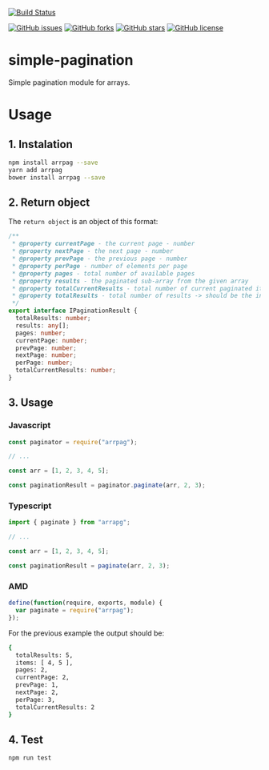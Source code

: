 [![Build Status](https://travis-ci.org/AndreiLucaci/arrpag.svg?branch=master)](https://travis-ci.org/AndreiLucaci/arrpag)

[![GitHub issues](https://img.shields.io/github/issues/AndreiLucaci/simple-pagination)](https://github.com/AndreiLucaci/arrpag/issues)
[![GitHub forks](https://img.shields.io/github/forks/AndreiLucaci/simple-pagination)](https://github.com/AndreiLucaci/arrpag/network)
[![GitHub stars](https://img.shields.io/github/stars/AndreiLucaci/simple-pagination)](https://github.com/AndreiLucaci/arrpag/stargazers)
[![GitHub license](https://img.shields.io/github/license/AndreiLucaci/simple-pagination)](https://github.com/AndreiLucaci/arrpag/blob/master/LICENSE)

# simple-pagination

Simple pagination module for arrays.

# Usage

## 1. Instalation

```sh
npm install arrpag --save
yarn add arrpag
bower install arrpag --save
```

## 2. Return object

The `return object` is an object of this format:

```typescript
/**
 * @property currentPage - the current page - number
 * @property nextPage - the next page - number
 * @property prevPage - the previous page - number
 * @property perPage - number of elements per page
 * @property pages - total number of available pages
 * @property results - the paginated sub-array from the given array
 * @property totalCurrentResults - total number of current paginated items
 * @property totalResults - total number of results -> should be the initial array lengt
 */
export interface IPaginationResult {
  totalResults: number;
  results: any[];
  pages: number;
  currentPage: number;
  prevPage: number;
  nextPage: number;
  perPage: number;
  totalCurrentResults: number;
}
```

## 3. Usage

### Javascript

```javascript
const paginator = require("arrpag");

// ...

const arr = [1, 2, 3, 4, 5];

const paginationResult = paginator.paginate(arr, 2, 3);
```

### Typescript

```typescript
import { paginate } from "arrapg";

// ...

const arr = [1, 2, 3, 4, 5];

const paginationResult = paginate(arr, 2, 3);
```

### AMD

```javascript
define(function(require, exports, module) {
  var paginate = require("arrpag");
});
```

For the previous example the output should be:

```sh
{
  totalResults: 5,
  items: [ 4, 5 ],
  pages: 2,
  currentPage: 2,
  prevPage: 1,
  nextPage: 2,
  perPage: 3,
  totalCurrentResults: 2
}
```

## 4. Test

```sh
npm run test
```
